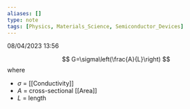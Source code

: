 ```yaml
---
aliases: []
type: note
tags: [Physics, Materials_Science, Semiconductor_Devices]
---
```


08/04/2023 13:56

   


$$
G=\sigma\left(\frac{A}{L}\right)
$$
where
- $\sigma$ = [[Conductivity]]
- $A$ = cross-sectional [[Area]]
- $L$ = length